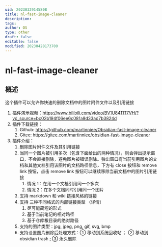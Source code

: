 ```yaml
---
uid: 20230329145808
title: nl-fast-image-cleaner
description: 
tags: 
author: OS
type: other
draft: false
editable: false
modified: 20230428173700
---
```


# nl-fast-image-cleaner

## 概述

这个插件可以允许你快速的删除文档中的图片附件文件以及引用链接

1. 插件演示视频：<https://www.bilibili.com/video/BV1U8411T7VH/?vd_source=bc02b194f06ee6c081a8d33ad7b3824d>
2. 插件下载链接：
    1. Github: <https://github.com/martinniee/Obsidian-fast-image-cleaner>
    2. Gitee: <https://gitee.com/martinniee/obsidian-fast-image-cleaner>
3. 插件介绍：
    1. 删除图片附件文件及其引用链接
    2. 当同一个图片被引用多次（包含下面给出的两种情况），则会弹出提示窗口，不会直接删除，避免图片被错误删除。弹出窗口有当前引用图片的文档和其他文档引用该图片的文档路径信息，下方有 close 按钮和 remove link 按钮，点击 remove link 按钮可以继续移除当前文档中的图片引用链接
        1. 情况 1：在用一个文档引用同一个多次
        2. 情况 2：在多个文档同时引用同一个图片
    3. 支持 markdown 和 wiki 链接风格的链接
    4. 支持 三种不同格式的内部链接类型 （详情）
        1. 尽可能简短的形式
        2. 基于当前笔记的相对路径
        3. 基于仓库根目录的绝对路径
    5. 支持的图片类型：jpg, jpeg, png, gif, svg, bmp
    6. 支持设置图片删除后处理方式：① 移动到系统回收站 ； ② 移动到 obsidian trash ; ③ 永久删除
